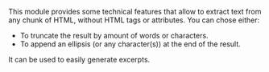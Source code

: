 This module provides some technical features that allow to extract text
from any chunk of HTML, without HTML tags or attributes. You can chose
either:

- To truncate the result by amount of words or characters.
- To append an ellipsis (or any character(s)) at the end of the result.

It can be used to easily generate excerpts.
